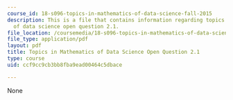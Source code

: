 ```yaml
---
course_id: 18-s096-topics-in-mathematics-of-data-science-fall-2015
description: This is a file that contains information regarding topics in mathematics
  of data science open question 2.1.
file_location: /coursemedia/18-s096-topics-in-mathematics-of-data-science-fall-2015/ccf9cc9cb3bb8fba9ead00464c5dbace_MIT18_S096F15_Open2.1.pdf
file_type: application/pdf
layout: pdf
title: Topics in Mathematics of Data Science Open Question 2.1
type: course
uid: ccf9cc9cb3bb8fba9ead00464c5dbace

---
```

None